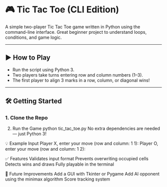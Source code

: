 # 🎮 Tic Tac Toe (CLI Edition)

A simple two-player Tic Tac Toe game written in Python using the command-line interface. Great beginner project to understand loops, conditions, and game logic.

---

## ▶️ How to Play

- Run the script using Python 3.
- Two players take turns entering row and column numbers (1–3).
- The first player to align 3 marks in a row, column, or diagonal wins!

---

## 🛠️ Getting Started

### 1. Clone the Repo

2. Run the Game
   python tic_tac_toe.py
No extra dependencies are needed — just Python 3!

💡 Example Input
  Player X, enter your move (row and column: 1 1):
  Player O, enter your move (row and column: 1 2):

✅ Features
  Validates input format
  Prevents overwriting occupied cells
  Detects wins and draws
  Fully playable in the terminal

🔮 Future Improvements
  Add a GUI with Tkinter or Pygame
  Add AI opponent using the minimax algorithm
  Score tracking system
